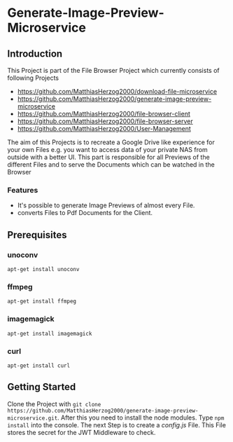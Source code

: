 # Generate-Image-Preview-Microservice

## Introduction

This Project is part of the File Browser Project which currently consists of following Projects

- https://github.com/MatthiasHerzog2000/download-file-microservice
- https://github.com/MatthiasHerzog2000/generate-image-preview-microservice
- https://github.com/MatthiasHerzog2000/file-browser-client
- https://github.com/MatthiasHerzog2000/file-browser-server
- https://github.com/MatthiasHerzog2000/User-Management

The aim of this Projects is to recreate a Google Drive like experience for your own Files e.g. you want to access data of your private NAS from outside with a better UI. This part is responsible for all Previews of the different Files and to serve the Documents which can be watched in the Browser

### Features

- It's possible to generate Image Previews of almost every File.
- converts Files to Pdf Documents for the Client.

## Prerequisites

### unoconv

`apt-get install unoconv`

### ffmpeg

`apt-get install ffmpeg`

### imagemagick

`apt-get install imagemagick`

### curl

`apt-get install curl`

## Getting Started

Clone the Project with `git clone https://github.com/MatthiasHerzog2000/generate-image-preview-microservice.git`.
After this you need to install the node modules. Type `npm install` into the console.
The next Step is to create a _config.js_ File. This File stores the secret for the JWT Middleware to check.
